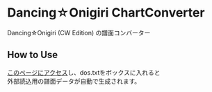 # Dancing☆Onigiri ChartConverter
Dancing☆Onigiri (CW Edition) の譜面コンバーター

## How to Use
[このページにアクセス](https://cwtickle.github.io/danoniplus-converter/index.html)し、dos.txtをボックスに入れると  
外部読込用の譜面データが自動で生成されます。
